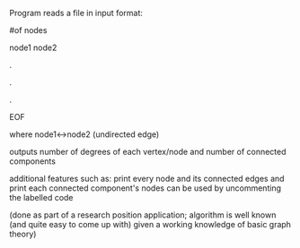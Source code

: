 Program reads a file in input format:

#of nodes

node1 node2

.

.

.

EOF

where node1<->node2 (undirected edge)

outputs number of degrees of each vertex/node and number of connected components 

additional features such as:
print every node and its connected edges and print each connected component's nodes can be used by uncommenting the labelled code




(done as part of a research position application; algorithm is well known (and quite easy to come up with) given a working knowledge of basic graph theory)
